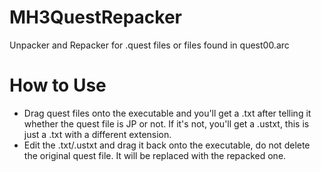 # MH3QuestRepacker
 Unpacker and Repacker for .quest files or files found in quest00.arc

# How to Use
 - Drag quest files onto the executable and you'll get a .txt after telling it whether the quest file is JP or not. If it's not, you'll get a .ustxt, this is just a .txt with a different extension.
 - Edit the .txt/.ustxt and drag it back onto the executable, do not delete the original quest file. It will be replaced with the repacked one.